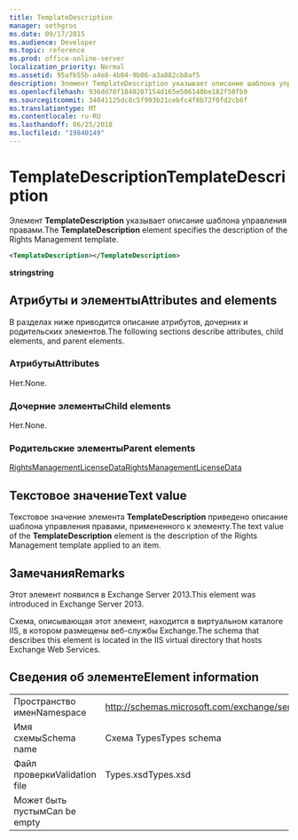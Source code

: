 ```yaml
---
title: TemplateDescription
manager: sethgros
ms.date: 09/17/2015
ms.audience: Developer
ms.topic: reference
ms.prod: office-online-server
localization_priority: Normal
ms.assetid: 95afb55b-a4e8-4b04-9b06-a3a882cb8af5
description: Элемент TemplateDescription указывает описание шаблона управления правами.
ms.openlocfilehash: 936dd78f1840207154d165e506140be182f58fb9
ms.sourcegitcommit: 34041125dc8c5f993b21cebfc4f8b72f0fd2cb6f
ms.translationtype: MT
ms.contentlocale: ru-RU
ms.lasthandoff: 06/25/2018
ms.locfileid: "19840149"
---
```

# <a name="templatedescription"></a><span data-ttu-id="0d550-103">TemplateDescription</span><span class="sxs-lookup"><span data-stu-id="0d550-103">TemplateDescription</span></span>

<span data-ttu-id="0d550-104">Элемент **TemplateDescription** указывает описание шаблона управления правами.</span><span class="sxs-lookup"><span data-stu-id="0d550-104">The **TemplateDescription** element specifies the description of the Rights Management template.</span></span> 
  
```XML
<TemplateDescription></TemplateDescription>
```

 <span data-ttu-id="0d550-105">**string**</span><span class="sxs-lookup"><span data-stu-id="0d550-105">**string**</span></span>
## <a name="attributes-and-elements"></a><span data-ttu-id="0d550-106">Атрибуты и элементы</span><span class="sxs-lookup"><span data-stu-id="0d550-106">Attributes and elements</span></span>

<span data-ttu-id="0d550-107">В разделах ниже приводится описание атрибутов, дочерних и родительских элементов.</span><span class="sxs-lookup"><span data-stu-id="0d550-107">The following sections describe attributes, child elements, and parent elements.</span></span>
  
### <a name="attributes"></a><span data-ttu-id="0d550-108">Атрибуты</span><span class="sxs-lookup"><span data-stu-id="0d550-108">Attributes</span></span>

<span data-ttu-id="0d550-109">Нет.</span><span class="sxs-lookup"><span data-stu-id="0d550-109">None.</span></span>
  
### <a name="child-elements"></a><span data-ttu-id="0d550-110">Дочерние элементы</span><span class="sxs-lookup"><span data-stu-id="0d550-110">Child elements</span></span>

<span data-ttu-id="0d550-111">Нет.</span><span class="sxs-lookup"><span data-stu-id="0d550-111">None.</span></span>
  
### <a name="parent-elements"></a><span data-ttu-id="0d550-112">Родительские элементы</span><span class="sxs-lookup"><span data-stu-id="0d550-112">Parent elements</span></span>

[<span data-ttu-id="0d550-113">RightsManagementLicenseData</span><span class="sxs-lookup"><span data-stu-id="0d550-113">RightsManagementLicenseData</span></span>](rightsmanagementlicensedata.md)
  
## <a name="text-value"></a><span data-ttu-id="0d550-114">Текстовое значение</span><span class="sxs-lookup"><span data-stu-id="0d550-114">Text value</span></span>

<span data-ttu-id="0d550-115">Текстовое значение элемента **TemplateDescription** приведено описание шаблона управления правами, примененного к элементу.</span><span class="sxs-lookup"><span data-stu-id="0d550-115">The text value of the **TemplateDescription** element is the description of the Rights Management template applied to an item.</span></span> 
  
## <a name="remarks"></a><span data-ttu-id="0d550-116">Замечания</span><span class="sxs-lookup"><span data-stu-id="0d550-116">Remarks</span></span>

<span data-ttu-id="0d550-117">Этот элемент появился в Exchange Server 2013.</span><span class="sxs-lookup"><span data-stu-id="0d550-117">This element was introduced in Exchange Server 2013.</span></span>
  
<span data-ttu-id="0d550-118">Схема, описывающая этот элемент, находится в виртуальном каталоге IIS, в котором размещены веб-службы Exchange.</span><span class="sxs-lookup"><span data-stu-id="0d550-118">The schema that describes this element is located in the IIS virtual directory that hosts Exchange Web Services.</span></span>
  
## <a name="element-information"></a><span data-ttu-id="0d550-119">Сведения об элементе</span><span class="sxs-lookup"><span data-stu-id="0d550-119">Element information</span></span>

|||
|:-----|:-----|
|<span data-ttu-id="0d550-120">Пространство имен</span><span class="sxs-lookup"><span data-stu-id="0d550-120">Namespace</span></span>  <br/> |http://schemas.microsoft.com/exchange/services/2006/types  <br/> |
|<span data-ttu-id="0d550-121">Имя схемы</span><span class="sxs-lookup"><span data-stu-id="0d550-121">Schema name</span></span>  <br/> |<span data-ttu-id="0d550-122">Схема Types</span><span class="sxs-lookup"><span data-stu-id="0d550-122">Types schema</span></span>  <br/> |
|<span data-ttu-id="0d550-123">Файл проверки</span><span class="sxs-lookup"><span data-stu-id="0d550-123">Validation file</span></span>  <br/> |<span data-ttu-id="0d550-124">Types.xsd</span><span class="sxs-lookup"><span data-stu-id="0d550-124">Types.xsd</span></span>  <br/> |
|<span data-ttu-id="0d550-125">Может быть пустым</span><span class="sxs-lookup"><span data-stu-id="0d550-125">Can be empty</span></span>  <br/> ||
   

